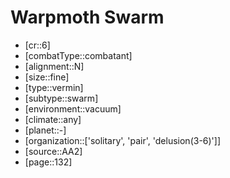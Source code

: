
# Warpmoth Swarm

- [cr::6]
- [combatType::combatant]
- [alignment::N]
- [size::fine]
- [type::vermin]
- [subtype::swarm]
- [environment::vacuum]
- [climate::any]
- [planet::-]
- [organization::['solitary', 'pair', 'delusion(3-6)']]
- [source::AA2]
- [page::132]
